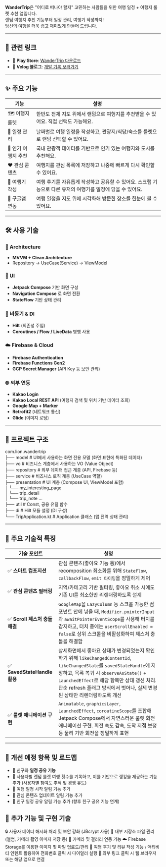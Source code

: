 
**WanderTrip**은 "어디로 떠나야 할지" 고민하는 사람들을 위한 여행 일정 + 여행지 룰렛 추천 앱입니다.  
랜덤 여행지 추천 기능부터 일정 관리, 여행기 작성까지!  
당신의 여행을 더욱 쉽고 재미있게 만들어 드립니다.

---

## 📎 관련 링크

- 📱 **Play Store**: [WanderTrip 다운로드](https://play.google.com/store/apps/details?id=com.lion.wandertrip)
- 📝 **Velog 블로그**: [개발 기록 보러가기](https://velog.io/@bpv834/posts)

---

## ✨ 주요 기능

| 기능 | 설명 |
|------|------|
| 🗺️ 여행지 룰렛 | 한반도 전체 지도 위에서 랜덤으로 여행지를 추천받을 수 있어요. 직접 선택도 가능해요. |
| 📆 일정 관리 | 날짜별로 여행 일정을 작성하고, 관광지/식당/숙소를 룰렛으로 랜덤 선택할 수 있어요. |
| 🌟 인기 여행지 추천 | 국내 관광객 데이터를 기반으로 인기 있는 여행지와 도시를 추천해요. |
| ❤️ 관심 콘텐츠 | 여행지를 관심 목록에 저장하고 나중에 빠르게 다시 확인할 수 있어요. |
| 📝 여행기 작성 | 여행 후기를 자유롭게 작성하고 공유할 수 있어요. 스크랩 기능으로 다른 유저의 여행기를 일정에 담을 수 있어요. |
| 📍 구글맵 연동 | 여행 일정을 지도 위에 시각화해 방문한 장소를 한눈에 볼 수 있어요. |

---

## 🛠️ 사용 기술

### 🧱 Architecture
- **MVVM + Clean Architecture**
- Repository → UseCase(Service) → ViewModel

### 🎨 UI
- **Jetpack Compose** 기반 화면 구성
- **Navigation Compose** 로 화면 전환
- **StateFlow** 기반 상태 관리

### 🔧 비동기 & DI
- **Hilt** (의존성 주입)
- **Coroutines / Flow / LiveData** 병행 사용

### ☁️ Firebase & Cloud
- **Firebase Authentication**
- **Firebase Functions Gen2**
- **GCP Secret Manager** (API Key 등 보안 관리)

### 🌐 외부 연동
- **Kakao Login**
- **Kakao Local REST API** (여행지 검색 및 위치 기반 데이터 조회)
- **Google Map + Marker**
- **Retrofit2** (네트워크 통신)
- **Glide** (이미지 로딩)

---

## 📁 프로젝트 구조

com.lion.wandertrip  
├── model             # UI에서 사용하는 화면 전용 모델 (화면 표현에 특화된 데이터)  
├── vo                # 비즈니스 계층에서 사용하는 VO (Value Object)  
├── repository        # 외부 데이터 접근 계층 (API, Firebase 등)  
├── service           # 비즈니스 로직 계층 (UseCase 역할)  
├── presentation      # UI 계층 (Compose UI, ViewModel 포함)  
│   └── my_interesting_page  
│   └── trip_detail  
│   └── trip_note ...  
├── util              # Const, 공용 유틸 함수  
├── di                # Hilt 모듈 설정 (DI 구성)  
└── TripApplication.kt  # Application 클래스 (앱 전역 상태 관리)  

---

## 🎯 주요 기술적 특징

| 기술 포인트 | 설명 |
|-------------|------|
| ✅ **스마트 컴포지션** | 관심 콘텐츠(좋아요 기능 등)에서 recomposition 최소화를 위해 `StateFlow`, `callbackFlow`, `emit 타이밍`을 정밀하게 제어 |
| ✅ **관심 콘텐츠 필터링** | 지역/카테고리 기반 필터링, 좋아요 취소 시에도 기존 UI를 최소한만 리렌더링하도록 설계 |
| ✅ **Scroll 제스처 충돌 해결** | `GoogleMap`을 `LazyColumn` 등 스크롤 가능한 컴포넌트 안에 넣을 때, `Modifier.pointerInput`과 `awaitPointerEventScope`를 사용해 터치를 감지하고, 터치 중에는 `userScrollEnabled = false`로 상위 스크롤을 비활성화하여 제스처 충돌을 해결함 |
| ✅ **SavedStateHandle 활용** | 상세화면에서 좋아요 상태가 변경되었는지 확인하기 위해 `likeChangedContentId`, `likeChangedState`를 `savedStateHandle`에 저장하고, 목록 복귀 시 `observeAsState()` + `LaunchedEffect`로 해당 항목만 상태 갱신 처리. 단순 refresh 플래그 방식에서 벗어나, 실제 변경된 상태만 리렌더링하도록 개선 |
| ✅ **룰렛 애니메이션 구현** | `Animatable`, `graphicsLayer`, `LaunchedEffect`, `coroutineScope`를 조합해 Jetpack Compose에서 자연스러운 룰렛 회전 애니메이션 구현. 회전 속도 감속, 도착 지점 보정 등 물리 기반 회전을 정밀하게 표현 |

---

## 🧪 개선 예정 항목 및 로드맵

- 🤝 친구와 **일정 공유 기능**
- 🎲 사용자별 랜덤 룰렛 여행 횟수를 기록하고, 이를 기반으로 랭킹을 제공하는 기능 추가 (사용자별 참여도 추적 및 경쟁 유도)
- 🔔 여행 일정 시작 알림 기능 추가
- 🔔 관심 콘텐츠 업데이트 알림 기능 추가
- 🔔 친구 일정 공유 알림 기능 추가 (향후 친구 공유 기능 연계)

## 🧩 추가 기능 및 구현 기술
🔒 사용자 데이터 해시화 처리 및 보안 강화 (JBcrypt 사용)
📁 내부 저장소 파일 관리 (앨범, 카메라 촬영 이미지 저장 등)
📸 카메라 및 갤러리 연동 기능
☁️ Firebase Storage를 이용한 이미지 및 파일 업로드/관리
📝 여행 후기 및 리뷰 작성 기능
📞 액티비티 인텐트 활용하여 전화번호 클릭 시 다이얼러 실행
🔗 외부 링크 클릭 시 웹 브라우저 또는 해당 앱으로 연결
